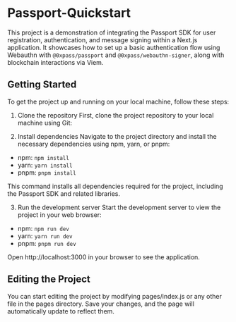 # Passport-Quickstart

This project is a demonstration of integrating the Passport SDK for user registration, authentication, and message signing within a Next.js application. It showcases how to set up a basic authentication flow using Webauthn with `@0xpass/passport` and `@0xpass/webauthn-signer`, along with blockchain interactions via Viem.

## Getting Started

To get the project up and running on your local machine, follow these steps:

1. Clone the repository
   First, clone the project repository to your local machine using Git:

2. Install dependencies
   Navigate to the project directory and install the necessary dependencies using npm, yarn, or pnpm:

- npm: `npm install`
- yarn: `yarn install`
- pnpm: `pnpm install`

This command installs all dependencies required for the project, including the Passport SDK and related libraries.

3. Run the development server
   Start the development server to view the project in your web browser:

- npm: `npm run dev`
- yarn: `yarn run dev`
- pnpm: `pnpm run dev`

Open http://localhost:3000 in your browser to see the application.

## Editing the Project

You can start editing the project by modifying pages/index.js or any other file in the pages directory. Save your changes, and the page will automatically update to reflect them.
